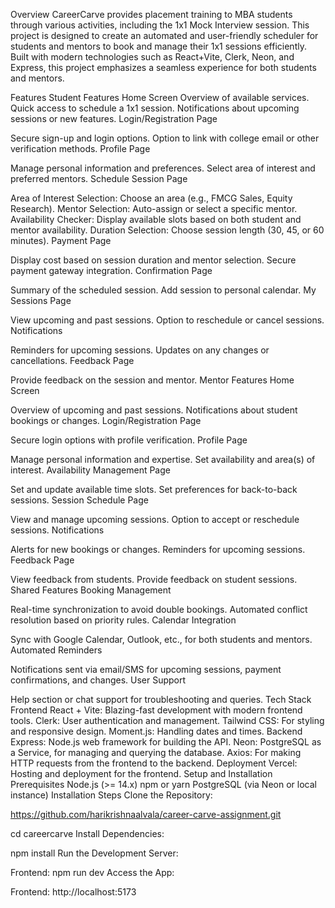 Overview
CareerCarve provides placement training to MBA students through various activities, including the 1x1 Mock Interview session. This project is designed to create an automated and user-friendly scheduler for students and mentors to book and manage their 1x1 sessions efficiently. Built with modern technologies such as React+Vite, Clerk, Neon, and Express, this project emphasizes a seamless experience for both students and mentors.

Features
Student Features
Home Screen
Overview of available services.
Quick access to schedule a 1x1 session.
Notifications about upcoming sessions or new features.
Login/Registration Page

Secure sign-up and login options.
Option to link with college email or other verification methods.
Profile Page

Manage personal information and preferences.
Select area of interest and preferred mentors.
Schedule Session Page

Area of Interest Selection: Choose an area (e.g., FMCG Sales, Equity Research).
Mentor Selection: Auto-assign or select a specific mentor.
Availability Checker: Display available slots based on both student and mentor availability.
Duration Selection: Choose session length (30, 45, or 60 minutes).
Payment Page

Display cost based on session duration and mentor selection.
Secure payment gateway integration.
Confirmation Page

Summary of the scheduled session.
Add session to personal calendar.
My Sessions Page

View upcoming and past sessions.
Option to reschedule or cancel sessions.
Notifications

Reminders for upcoming sessions.
Updates on any changes or cancellations.
Feedback Page

Provide feedback on the session and mentor.
Mentor Features
Home Screen

Overview of upcoming and past sessions.
Notifications about student bookings or changes.
Login/Registration Page

Secure login options with profile verification.
Profile Page

Manage personal information and expertise.
Set availability and area(s) of interest.
Availability Management Page

Set and update available time slots.
Set preferences for back-to-back sessions.
Session Schedule Page

View and manage upcoming sessions.
Option to accept or reschedule sessions.
Notifications

Alerts for new bookings or changes.
Reminders for upcoming sessions.
Feedback Page

View feedback from students.
Provide feedback on student sessions.
Shared Features
Booking Management

Real-time synchronization to avoid double bookings.
Automated conflict resolution based on priority rules.
Calendar Integration

Sync with Google Calendar, Outlook, etc., for both students and mentors.
Automated Reminders

Notifications sent via email/SMS for upcoming sessions, payment confirmations, and changes.
User Support

Help section or chat support for troubleshooting and queries.
Tech Stack
Frontend
React + Vite: Blazing-fast development with modern frontend tools.
Clerk: User authentication and management.
Tailwind CSS: For styling and responsive design.
Moment.js: Handling dates and times.
Backend
Express: Node.js web framework for building the API.
Neon: PostgreSQL as a Service, for managing and querying the database.
Axios: For making HTTP requests from the frontend to the backend.
Deployment
Vercel: Hosting and deployment for the frontend.
Setup and Installation
Prerequisites
Node.js (>= 14.x)
npm or yarn
PostgreSQL (via Neon or local instance)
Installation Steps
Clone the Repository:

https://github.com/harikrishnaalvala/career-carve-assignment.git

cd careercarve
Install Dependencies:

npm install
Run the Development Server:

Frontend:
npm run dev
Access the App:

Frontend: http://localhost:5173
